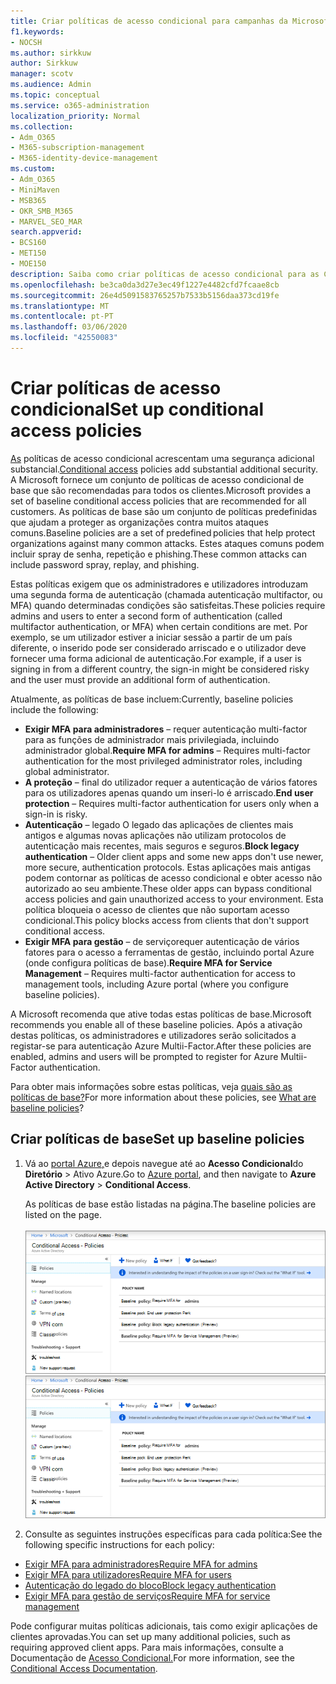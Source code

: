 ```yaml
---
title: Criar políticas de acesso condicional para campanhas da Microsoft 365
f1.keywords:
- NOCSH
ms.author: sirkkuw
author: Sirkkuw
manager: scotv
ms.audience: Admin
ms.topic: conceptual
ms.service: o365-administration
localization_priority: Normal
ms.collection:
- Adm_O365
- M365-subscription-management
- M365-identity-device-management
ms.custom:
- Adm_O365
- MiniMaven
- MSB365
- OKR_SMB_M365
- MARVEL_SEO_MAR
search.appverid:
- BCS160
- MET150
- MOE150
description: Saiba como criar políticas de acesso condicional para as Campanhas Microsoft 365 para adicionar uma segurança adicional substancial.
ms.openlocfilehash: be3ca0da3d27e3ec49f1227e4482cfd7fcaae8cb
ms.sourcegitcommit: 26e4d5091583765257b7533b5156daa373cd19fe
ms.translationtype: MT
ms.contentlocale: pt-PT
ms.lasthandoff: 03/06/2020
ms.locfileid: "42550083"
---
```

# <a name="set-up-conditional-access-policies"></a><span data-ttu-id="44741-103">Criar políticas de acesso condicional</span><span class="sxs-lookup"><span data-stu-id="44741-103">Set up conditional access policies</span></span>

<span data-ttu-id="44741-104">[As](https://docs.microsoft.com/azure/active-directory/conditional-access/overview) políticas de acesso condicional acrescentam uma segurança adicional substancial.</span><span class="sxs-lookup"><span data-stu-id="44741-104">[Conditional access](https://docs.microsoft.com/azure/active-directory/conditional-access/overview) policies add substantial additional security.</span></span> <span data-ttu-id="44741-105">A Microsoft fornece um conjunto de políticas de acesso condicional de base que são recomendadas para todos os clientes.</span><span class="sxs-lookup"><span data-stu-id="44741-105">Microsoft provides a set of baseline conditional access policies that are recommended for all customers.</span></span> <span data-ttu-id="44741-106">As políticas de base são um conjunto de políticas predefinidas que ajudam a proteger as organizações contra muitos ataques comuns.</span><span class="sxs-lookup"><span data-stu-id="44741-106">Baseline policies are a set of predefined policies that help protect organizations against many common attacks.</span></span> <span data-ttu-id="44741-107">Estes ataques comuns podem incluir spray de senha, repetição e phishing.</span><span class="sxs-lookup"><span data-stu-id="44741-107">These common attacks can include password spray, replay, and phishing.</span></span>

<span data-ttu-id="44741-108">Estas políticas exigem que os administradores e utilizadores introduzam uma segunda forma de autenticação (chamada autenticação multifactor, ou MFA) quando determinadas condições são satisfeitas.</span><span class="sxs-lookup"><span data-stu-id="44741-108">These policies require admins and users to enter a second form of authentication (called multifactor authentication, or MFA) when certain conditions are met.</span></span> <span data-ttu-id="44741-109">Por exemplo, se um utilizador estiver a iniciar sessão a partir de um país diferente, o inserido pode ser considerado arriscado e o utilizador deve fornecer uma forma adicional de autenticação.</span><span class="sxs-lookup"><span data-stu-id="44741-109">For example, if a user is signing in from a different country, the sign-in might be considered risky and the user must provide an additional form of authentication.</span></span> 

<span data-ttu-id="44741-110">Atualmente, as políticas de base incluem:</span><span class="sxs-lookup"><span data-stu-id="44741-110">Currently, baseline policies include the following:</span></span>
- <span data-ttu-id="44741-111">**Exigir MFA para administradores** &ndash; requer autenticação multi-factor para as funções de administrador mais privilegiada, incluindo administrador global.</span><span class="sxs-lookup"><span data-stu-id="44741-111">**Require MFA for admins** &ndash; Requires multi-factor authentication for the most privileged administrator roles, including global administrator.</span></span>
- <span data-ttu-id="44741-112">**A proteção** &ndash; final do utilizador requer a autenticação de vários fatores para os utilizadores apenas quando um inseri-lo é arriscado.</span><span class="sxs-lookup"><span data-stu-id="44741-112">**End user protection** &ndash; Requires multi-factor authentication for users only when a sign-in is risky.</span></span> 
- <span data-ttu-id="44741-113">**Autenticação** &ndash; legado O legado das aplicações de clientes mais antigos e algumas novas aplicações não utilizam protocolos de autenticação mais recentes, mais seguros e seguros.</span><span class="sxs-lookup"><span data-stu-id="44741-113">**Block legacy authentication** &ndash; Older client apps and some new apps don't use newer, more secure, authentication protocols.</span></span> <span data-ttu-id="44741-114">Estas aplicações mais antigas podem contornar as políticas de acesso condicional e obter acesso não autorizado ao seu ambiente.</span><span class="sxs-lookup"><span data-stu-id="44741-114">These older apps can bypass conditional access policies and gain unauthorized access to your environment.</span></span> <span data-ttu-id="44741-115">Esta política bloqueia o acesso de clientes que não suportam acesso condicional.</span><span class="sxs-lookup"><span data-stu-id="44741-115">This policy blocks access from clients that don't support conditional access.</span></span> 
- <span data-ttu-id="44741-116">**Exigir MFA para gestão** &ndash; de serviçorequer autenticação de vários fatores para o acesso a ferramentas de gestão, incluindo portal Azure (onde configura políticas de base).</span><span class="sxs-lookup"><span data-stu-id="44741-116">**Require MFA for Service Management** &ndash; Requires multi-factor authentication for access to management tools, including Azure portal (where you configure baseline policies).</span></span> 

<span data-ttu-id="44741-117">A Microsoft recomenda que ative todas estas políticas de base.</span><span class="sxs-lookup"><span data-stu-id="44741-117">Microsoft recommends you enable all of these baseline policies.</span></span> <span data-ttu-id="44741-118">Após a ativação destas políticas, os administradores e utilizadores serão solicitados a registar-se para autenticação Azure Multii-Factor.</span><span class="sxs-lookup"><span data-stu-id="44741-118">After these policies are enabled, admins and users will be prompted to register for Azure Multii-Factor authentication.</span></span>

<span data-ttu-id="44741-119">Para obter mais informações sobre estas políticas, veja [quais são as políticas de base?](https://docs.microsoft.com/azure/active-directory/conditional-access/concept-baseline-protection)</span><span class="sxs-lookup"><span data-stu-id="44741-119">For more information about these policies, see [What are baseline policies](https://docs.microsoft.com/azure/active-directory/conditional-access/concept-baseline-protection)?</span></span>


## <a name="set-up-baseline-policies"></a><span data-ttu-id="44741-120">Criar políticas de base</span><span class="sxs-lookup"><span data-stu-id="44741-120">Set up baseline policies</span></span>

1. <span data-ttu-id="44741-121">Vá ao [portal Azure,](https://portal.azure.com)e depois navegue até ao **Acesso Condicional**do **Diretório** \> Ativo Azure.</span><span class="sxs-lookup"><span data-stu-id="44741-121">Go to [Azure portal](https://portal.azure.com), and then navigate to **Azure Active Directory** \> **Conditional Access**.</span></span>
    
    <span data-ttu-id="44741-122">As políticas de base estão listadas na página.</span><span class="sxs-lookup"><span data-stu-id="44741-122">The baseline policies are listed on the page.</span></span> <br/> <br/>
    <span data-ttu-id="44741-123">![Página que lista políticas de base para acesso condicional.](../media/baslinepolicies.png)</span><span class="sxs-lookup"><span data-stu-id="44741-123">![Page that lists baseline policies for conditional access.](../media/baslinepolicies.png)</span></span>
1. <span data-ttu-id="44741-124">Consulte as seguintes instruções específicas para cada política:</span><span class="sxs-lookup"><span data-stu-id="44741-124">See the following specific instructions for each policy:</span></span>

  - [<span data-ttu-id="44741-125">Exigir MFA para administradores</span><span class="sxs-lookup"><span data-stu-id="44741-125">Require MFA for admins</span></span>](https://docs.microsoft.com/azure/active-directory/conditional-access/howto-baseline-protect-administrators)
- [<span data-ttu-id="44741-126">Exigir MFA para utilizadores</span><span class="sxs-lookup"><span data-stu-id="44741-126">Require MFA for users</span></span>](https://docs.microsoft.com/azure/active-directory/conditional-access/howto-baseline-protect-end-users)  
 - [<span data-ttu-id="44741-127">Autenticação do legado do bloco</span><span class="sxs-lookup"><span data-stu-id="44741-127">Block legacy authentication</span></span>](https://docs.microsoft.com/azure/active-directory/conditional-access/howto-baseline-protect-legacy-auth)
  - [<span data-ttu-id="44741-128">Exigir MFA para gestão de serviços</span><span class="sxs-lookup"><span data-stu-id="44741-128">Require MFA for service management</span></span>](https://docs.microsoft.com/azure/active-directory/conditional-access/howto-baseline-protect-azure)

<span data-ttu-id="44741-129">Pode configurar muitas políticas adicionais, tais como exigir aplicações de clientes aprovadas.</span><span class="sxs-lookup"><span data-stu-id="44741-129">You can set up many additional policies, such as requiring approved client apps.</span></span> <span data-ttu-id="44741-130">Para mais informações, consulte a Documentação de [Acesso Condicional.](https://docs.microsoft.com/azure/active-directory/conditional-access/)</span><span class="sxs-lookup"><span data-stu-id="44741-130">For more information, see the [Conditional Access Documentation](https://docs.microsoft.com/azure/active-directory/conditional-access/).</span></span>

